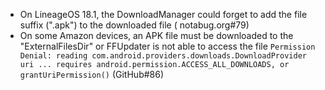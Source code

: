 - On LineageOS 18.1, the DownloadManager could forget to add the file suffix (".apk") to the downloaded file (
  notabug.org#79)
- On some Amazon devices, an APK file must be downloaded to the "ExternalFilesDir" or FFUpdater is not able to
  access the file `Permission Denial: reading com.android.providers.downloads.DownloadProvider uri ...
  requires android.permission.ACCESS_ALL_DOWNLOADS, or grantUriPermission()` (GitHub#86)